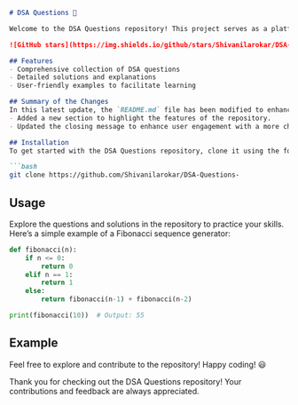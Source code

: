 ```markdown
# DSA Questions 🚀

Welcome to the DSA Questions repository! This project serves as a platform for developers and learners to practice and enhance their skills in Data Structures and Algorithms (DSA). This repository is designed to help you improve your understanding of various data structures and algorithms through a collection of questions and solutions.

![GitHub stars](https://img.shields.io/github/stars/Shivanilarokar/DSA-Questions-?style=social) ![Forks](https://img.shields.io/github/forks/Shivanilarokar/DSA-Questions-?style=social)

## Features
- Comprehensive collection of DSA questions
- Detailed solutions and explanations
- User-friendly examples to facilitate learning

## Summary of the Changes
In this latest update, the `README.md` file has been modified to enhance clarity and usability. Key changes include:
- Added a new section to highlight the features of the repository.
- Updated the closing message to enhance user engagement with a more cheerful emoji.

## Installation
To get started with the DSA Questions repository, clone it using the following command:

```bash
git clone https://github.com/Shivanilarokar/DSA-Questions-
```

## Usage
Explore the questions and solutions in the repository to practice your skills. Here’s a simple example of a Fibonacci sequence generator:

```python
def fibonacci(n):
    if n <= 0:
        return 0
    elif n == 1:
        return 1
    else:
        return fibonacci(n-1) + fibonacci(n-2)

print(fibonacci(10))  # Output: 55
```

## Example
Feel free to explore and contribute to the repository! Happy coding! 😃

Thank you for checking out the DSA Questions repository! Your contributions and feedback are always appreciated.
```